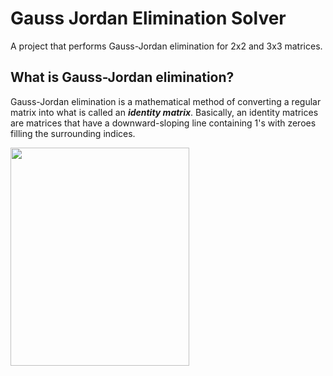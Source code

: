 # Gauss Jordan Elimination Solver
A project that performs Gauss-Jordan elimination for 2x2 and 3x3 matrices.

## What is Gauss-Jordan elimination?
Gauss-Jordan elimination is a mathematical method of converting a regular matrix into what is called an ***identity matrix***. Basically, an identity matrices are matrices that have a downward-sloping line containing 1's with zeroes filling the surrounding indices.

<img src="" width="286" height="349"/>
